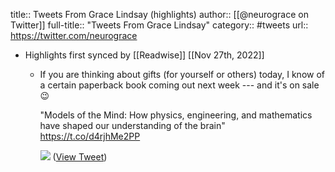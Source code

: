 title:: Tweets From Grace Lindsay (highlights)
author:: [[@neurograce on Twitter]]
full-title:: "Tweets From Grace Lindsay"
category:: #tweets
url:: https://twitter.com/neurograce

- Highlights first synced by [[Readwise]] [[Nov 27th, 2022]]
	- If you are thinking about gifts (for yourself or others) today, I know of a certain paperback book coming out next week --- and it's on sale 😉 
	  
	  "Models of the Mind: How physics, engineering, and mathematics have shaped our understanding of the brain" https://t.co/d4rjhMe2PP 
	  
	  ![](https://pbs.twimg.com/media/Fiayu5BXgAMzBsW.jpg) ([View Tweet](https://twitter.com/neurograce/status/1596159708905496578))
